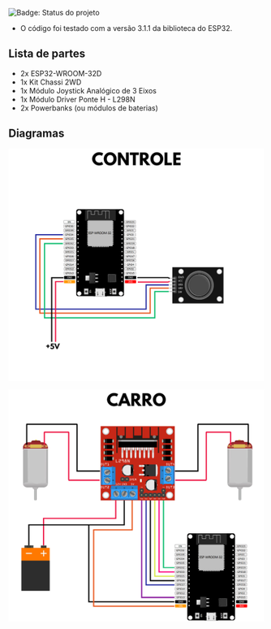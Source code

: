 ![Badge: Status do projeto](https://img.shields.io/badge/status-em%20desenvolvimento-yellow)

- O código foi testado com a versão 3.1.1 da biblioteca do ESP32.

## Lista de partes

- 2x ESP32-WROOM-32D
- 1x Kit Chassi 2WD
- 1x Módulo Joystick Analógico de 3 Eixos
- 1x Módulo Driver Ponte H - L298N
- 2x Powerbanks (ou módulos de baterias)

## Diagramas
<p align="center">
    <img src="Imagens/CONTROLE.png" alt="drawing" width="550"/>
</p>

<p align="center">
    <img src="Imagens/CARRO.png" alt="drawing" width="550"/>
</p>